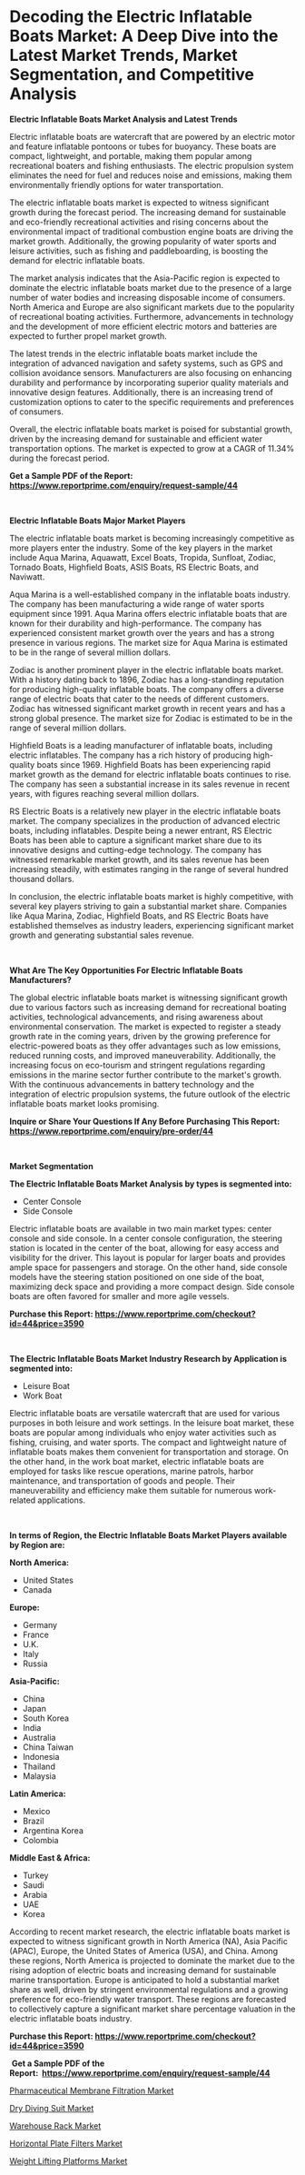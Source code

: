 <p><h1>Decoding the Electric Inflatable Boats Market: A Deep Dive into the Latest Market Trends, Market Segmentation, and Competitive Analysis</h1></p><p><strong>Electric Inflatable Boats Market Analysis and Latest Trends</strong></p>
<p><p>Electric inflatable boats are watercraft that are powered by an electric motor and feature inflatable pontoons or tubes for buoyancy. These boats are compact, lightweight, and portable, making them popular among recreational boaters and fishing enthusiasts. The electric propulsion system eliminates the need for fuel and reduces noise and emissions, making them environmentally friendly options for water transportation.</p><p>The electric inflatable boats market is expected to witness significant growth during the forecast period. The increasing demand for sustainable and eco-friendly recreational activities and rising concerns about the environmental impact of traditional combustion engine boats are driving the market growth. Additionally, the growing popularity of water sports and leisure activities, such as fishing and paddleboarding, is boosting the demand for electric inflatable boats.</p><p>The market analysis indicates that the Asia-Pacific region is expected to dominate the electric inflatable boats market due to the presence of a large number of water bodies and increasing disposable income of consumers. North America and Europe are also significant markets due to the popularity of recreational boating activities. Furthermore, advancements in technology and the development of more efficient electric motors and batteries are expected to further propel market growth.</p><p>The latest trends in the electric inflatable boats market include the integration of advanced navigation and safety systems, such as GPS and collision avoidance sensors. Manufacturers are also focusing on enhancing durability and performance by incorporating superior quality materials and innovative design features. Additionally, there is an increasing trend of customization options to cater to the specific requirements and preferences of consumers.</p><p>Overall, the electric inflatable boats market is poised for substantial growth, driven by the increasing demand for sustainable and efficient water transportation options. The market is expected to grow at a CAGR of 11.34% during the forecast period.</p></p>
<p><strong>Get a Sample PDF of the Report:&nbsp; <a href="https://www.reportprime.com/enquiry/request-sample/44">https://www.reportprime.com/enquiry/request-sample/44</a></strong></p>
<p>&nbsp;</p>
<p><strong>Electric Inflatable Boats Major Market Players</strong></p>
<p><p>The electric inflatable boats market is becoming increasingly competitive as more players enter the industry. Some of the key players in the market include Aqua Marina, Aquawatt, Excel Boats, Tropida, Sunfloat, Zodiac, Tornado Boats, Highfield Boats, ASIS Boats, RS Electric Boats, and Naviwatt.</p><p>Aqua Marina is a well-established company in the inflatable boats industry. The company has been manufacturing a wide range of water sports equipment since 1991. Aqua Marina offers electric inflatable boats that are known for their durability and high-performance. The company has experienced consistent market growth over the years and has a strong presence in various regions. The market size for Aqua Marina is estimated to be in the range of several million dollars.</p><p>Zodiac is another prominent player in the electric inflatable boats market. With a history dating back to 1896, Zodiac has a long-standing reputation for producing high-quality inflatable boats. The company offers a diverse range of electric boats that cater to the needs of different customers. Zodiac has witnessed significant market growth in recent years and has a strong global presence. The market size for Zodiac is estimated to be in the range of several million dollars.</p><p>Highfield Boats is a leading manufacturer of inflatable boats, including electric inflatables. The company has a rich history of producing high-quality boats since 1969. Highfield Boats has been experiencing rapid market growth as the demand for electric inflatable boats continues to rise. The company has seen a substantial increase in its sales revenue in recent years, with figures reaching several million dollars.</p><p>RS Electric Boats is a relatively new player in the electric inflatable boats market. The company specializes in the production of advanced electric boats, including inflatables. Despite being a newer entrant, RS Electric Boats has been able to capture a significant market share due to its innovative designs and cutting-edge technology. The company has witnessed remarkable market growth, and its sales revenue has been increasing steadily, with estimates ranging in the range of several hundred thousand dollars.</p><p>In conclusion, the electric inflatable boats market is highly competitive, with several key players striving to gain a substantial market share. Companies like Aqua Marina, Zodiac, Highfield Boats, and RS Electric Boats have established themselves as industry leaders, experiencing significant market growth and generating substantial sales revenue.</p></p>
<p>&nbsp;</p>
<p><strong>What Are The Key Opportunities For Electric Inflatable Boats Manufacturers?</strong></p>
<p><p>The global electric inflatable boats market is witnessing significant growth due to various factors such as increasing demand for recreational boating activities, technological advancements, and rising awareness about environmental conservation. The market is expected to register a steady growth rate in the coming years, driven by the growing preference for electric-powered boats as they offer advantages such as low emissions, reduced running costs, and improved maneuverability. Additionally, the increasing focus on eco-tourism and stringent regulations regarding emissions in the marine sector further contribute to the market's growth. With the continuous advancements in battery technology and the integration of electric propulsion systems, the future outlook of the electric inflatable boats market looks promising.</p></p>
<p><strong>Inquire or Share Your Questions If Any Before Purchasing This Report: <a href="https://www.reportprime.com/enquiry/pre-order/44">https://www.reportprime.com/enquiry/pre-order/44</a></strong></p>
<p>&nbsp;</p>
<p><strong>Market Segmentation</strong></p>
<p><strong>The Electric Inflatable Boats Market Analysis by types is segmented into:</strong></p>
<p><ul><li>Center Console</li><li>Side Console</li></ul></p>
<p><p>Electric inflatable boats are available in two main market types: center console and side console. In a center console configuration, the steering station is located in the center of the boat, allowing for easy access and visibility for the driver. This layout is popular for larger boats and provides ample space for passengers and storage. On the other hand, side console models have the steering station positioned on one side of the boat, maximizing deck space and providing a more compact design. Side console boats are often favored for smaller and more agile vessels.</p></p>
<p><strong>Purchase this Report:&nbsp;<a href="https://www.reportprime.com/checkout?id=44&price=3590">https://www.reportprime.com/checkout?id=44&price=3590</a></strong></p>
<p>&nbsp;</p>
<p><strong>The Electric Inflatable Boats Market Industry Research by Application is segmented into:</strong></p>
<p><ul><li>Leisure Boat</li><li>Work Boat</li></ul></p>
<p><p>Electric inflatable boats are versatile watercraft that are used for various purposes in both leisure and work settings. In the leisure boat market, these boats are popular among individuals who enjoy water activities such as fishing, cruising, and water sports. The compact and lightweight nature of inflatable boats makes them convenient for transportation and storage. On the other hand, in the work boat market, electric inflatable boats are employed for tasks like rescue operations, marine patrols, harbor maintenance, and transportation of goods and people. Their maneuverability and efficiency make them suitable for numerous work-related applications.</p></p>
<p>&nbsp;</p>
<p><strong>In terms of Region, the Electric Inflatable Boats Market Players available by Region are:</strong></p>
<p>
    <p> <strong> North America: </strong>
        <ul>
            <li>United States</li>
            <li>Canada</li>
        </ul>
        </p> 
    <p> <strong> Europe: </strong>
        <ul>
            <li>Germany</li>
            <li>France</li>
            <li>U.K.</li>
            <li>Italy</li>
            <li>Russia</li>
        </ul>
        </p> 
    <p> <strong> Asia-Pacific: </strong>
        <ul>
            <li>China</li>
            <li>Japan</li>
            <li>South Korea</li>
            <li>India</li>
            <li>Australia</li>
            <li>China Taiwan</li>
            <li>Indonesia</li>
            <li>Thailand</li>
            <li>Malaysia</li>
        </ul>
        </p> 
    <p> <strong> Latin America: </strong>
        <ul>
            <li>Mexico</li>
            <li>Brazil</li>
            <li>Argentina Korea</li>
            <li>Colombia</li>
        </ul>
        </p> 
    <p> <strong> Middle East & Africa: </strong>
        <ul>
            <li>Turkey</li>
            <li>Saudi</li>
            <li>Arabia</li>
            <li>UAE</li>
            <li>Korea</li>
        </ul>
    </p>
    </p>
<p><p>According to recent market research, the electric inflatable boats market is expected to witness significant growth in North America (NA), Asia Pacific (APAC), Europe, the United States of America (USA), and China. Among these regions, North America is projected to dominate the market due to the rising adoption of electric boats and increasing demand for sustainable marine transportation. Europe is anticipated to hold a substantial market share as well, driven by stringent environmental regulations and a growing preference for eco-friendly water transport. These regions are forecasted to collectively capture a significant market share percentage valuation in the electric inflatable boats industry.</p></p>
<p><strong>Purchase this Report: <a href="https://www.reportprime.com/checkout?id=44&price=3590">https://www.reportprime.com/checkout?id=44&price=3590</a></strong></p>
<p>&nbsp;<strong>Get a Sample PDF of the Report:&nbsp;&nbsp;<a href="https://www.reportprime.com/enquiry/request-sample/44">https://www.reportprime.com/enquiry/request-sample/44</a></strong></p>
<p><strong></strong></p>
<p><p><a href="https://www.linkedin.com/pulse/pharmaceutical-membrane-filtration-market-size-2023-2030-w44ke/">Pharmaceutical Membrane Filtration Market</a></p><p><a href="https://medium.com/@kimzemlak1955/dry-diving-suit-market-trends-and-market-analysis-forecasted-for-period-2023-2030-64dfaa2ee6de">Dry Diving Suit Market</a></p><p><a href="https://www.linkedin.com/pulse/decoding-warehouse-rack-market-deep-dive-latest-trends-segmentation-qrmje/">Warehouse Rack Market</a></p><p><a href="https://www.linkedin.com/pulse/horizontal-plate-filters-market-size-growth-forecast-from-dna2e/">Horizontal Plate Filters Market</a></p><p><a href="https://medium.com/@tobyyundt2023/weight-lifting-platforms-market-size-cagr-trends-2024-2030-f795270b4fcd">Weight Lifting Platforms Market</a></p></p>